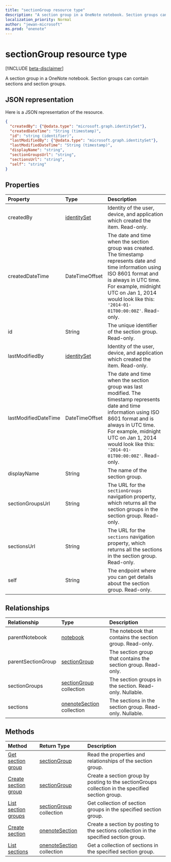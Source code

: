```yaml
---
title: "sectionGroup resource type"
description: "A section group in a OneNote notebook. Section groups can contain sections and section groups."
localization_priority: Normal
author: "jewan-microsoft"
ms.prod: "onenote"
---
```


# sectionGroup resource type

[!INCLUDE [beta-disclaimer](../../includes/beta-disclaimer.md)]

A section group in a OneNote notebook. Section groups can contain sections and section groups.

## JSON representation

Here is a JSON representation of the resource.

<!-- {
  "blockType": "resource",
  "optionalProperties": [
    "parentNotebook",
    "parentSectionGroup",
    "sectionGroups",
    "sections"
  ],
  "@odata.type": "microsoft.graph.sectionGroup"
}-->

```json
{
  "createdBy": {"@odata.type": "microsoft.graph.identitySet"},
  "createdDateTime": "String (timestamp)",
  "id": "string (identifier)",
  "lastModifiedBy": {"@odata.type": "microsoft.graph.identitySet"},
  "lastModifiedDateTime": "String (timestamp)",
  "displayName": "string",
  "sectionGroupsUrl": "string",
  "sectionsUrl": "string",
  "self": "string"
}

```
## Properties
| Property	   | Type	|Description|
|:---------------|:--------|:----------|
|createdBy|[identitySet](identityset.md)|Identity of the user, device, and application which created the item. Read-only.|
|createdDateTime|DateTimeOffset|The date and time when the section group was created. The timestamp represents date and time information using ISO 8601 format and is always in UTC time. For example, midnight UTC on Jan 1, 2014 would look like this: `'2014-01-01T00:00:00Z'`. Read-only.|
|id|String|The unique identifier of the section group. Read-only.|
|lastModifiedBy|[identitySet](identityset.md)|Identity of the user, device, and application which created the item. Read-only.|
|lastModifiedDateTime|DateTimeOffset|The date and time when the section group was last modified. The timestamp represents date and time information using ISO 8601 format and is always in UTC time. For example, midnight UTC on Jan 1, 2014 would look like this: `'2014-01-01T00:00:00Z'`. Read-only.|
|displayName|String|The name of the section group.|
|sectionGroupsUrl|String|The URL for the `sectionGroups` navigation property, which returns all the section groups in the section group. Read-only.|
|sectionsUrl|String|The URL for the `sections` navigation property, which returns all the sections in the section group. Read-only.|
|self|String|The endpoint where you can get details about the section group. Read-only.|

## Relationships
| Relationship | Type	|Description|
|:---------------|:--------|:----------|
|parentNotebook|[notebook](notebook.md)|The notebook that contains the section group. Read-only.|
|parentSectionGroup|[sectionGroup](sectiongroup.md)|The section group that contains the section group. Read-only.|
|sectionGroups|[sectionGroup](sectiongroup.md) collection|The section groups in the section. Read-only. Nullable.|
|sections|[onenoteSection](onenotesection.md) collection|The sections in the section group. Read-only. Nullable.|

## Methods

| Method		   | Return Type	|Description|
|:---------------|:--------|:----------|
|[Get section group](../api/sectiongroup-get.md) | [sectionGroup](sectiongroup.md) |Read the properties and relationships of the section group.|
|[Create section group](../api/sectiongroup-post-sectiongroups.md) |[sectionGroup](sectiongroup.md)| Create a section group by posting to the sectionGroups collection in the specified section group.|
|[List section groups](../api/sectiongroup-list-sectiongroups.md) |[sectionGroup](sectiongroup.md) collection| Get collection of section groups in the specified section group.|
|[Create section](../api/sectiongroup-post-sections.md) |[onenoteSection](onenotesection.md)| Create a section by posting to the sections collection in the specified section group.|
|[List sections](../api/sectiongroup-list-sections.md) |[onenoteSection](onenotesection.md) collection| Get a collection of sections in the specified section group.|

<!-- uuid: 8fcb5dbc-d5aa-4681-8e31-b001d5168d79
2015-10-25 14:57:30 UTC -->
<!--
{
  "type": "#page.annotation",
  "description": "sectionGroup resource",
  "keywords": "",
  "section": "documentation",
  "tocPath": "",
  "suppressions": [
    "Error: /api-reference/beta/resources/sectiongroup.md:\r\n      Exception processing links.\r\n    System.ArgumentException: Link Definition was null. Link text: !INCLUDE [beta-disclaimer](../../includes/beta-disclaimer.md)\r\n      at ApiDoctor.Validation.DocFile.get_LinkDestinations()\r\n      at ApiDoctor.Validation.DocSet.ValidateLinks(Boolean includeWarnings, String[] relativePathForFiles, IssueLogger issues, Boolean requireFilenameCaseMatch, Boolean printOrphanedFiles)"
  ]
}
-->
